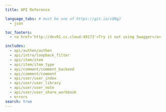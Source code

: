 ```yaml
---
title: API Reference

language_tabs: # must be one of https://git.io/vQNgJ
  - json

toc_footers:
  - <a href='http://dev01.cc.cloud:49173'>Try it out using Swagger</a>

includes:
  - api/authen/authen
  - api/intro/loopback_filter
  - api/item/item
  - api/item/item_type
  - api/comment/comment_backend
  - api/comment/comment
  - api/user/user_index
  - api/user/user_library
  - api/user/user_note
  - api/user/user_share_workbook
  - errors
search: true
---
```

